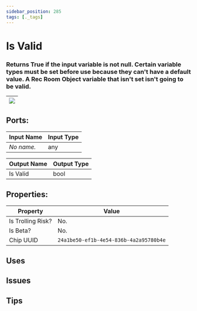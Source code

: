 ```yaml
---
sidebar_position: 285
tags: [._tags]
---
```


# Is Valid


### Returns True if the input variable is not null. Certain variable types must be set before use because they can't have a default value. A Rec Room Object variable that isn't set isn't going to be valid.

| ![](https://images-ext-2.discordapp.net/external/MPmIaQzlEPmgGWlgi-WxBBXt0Bjv_zWPkg1y1f_sy3s/https/www.recroomcircuits.com/image/circuit/absolute-value?width=206&height=108) |
|-----|

## Ports:

| Input Name | Input Type |
|-----------|-----------|
| *No name.* | any |

| Output Name | Output Type |
|-----------|-----------|
| Is Valid | bool |

## Properties:

| Property  | Value |
|-------------------|-----------|
| Is Trolling Risk? | No. |
| Is Beta? | No. |
| Chip UUID | `24a1be50-ef1b-4e54-836b-4a2a95780b4e` |

## Uses

## Issues

## Tips